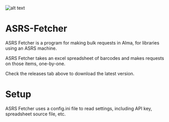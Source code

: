 ![alt text](https://raw.githubusercontent.com/MrJeremyHobbs/ASRS-Fetcher/logo_large.png)

# ASRS-Fetcher
ASRS Fetcher is a program for making bulk requests in Alma, for libraries using an ASRS machine.

ASRS Fetcher takes an excel spreadsheet of barcodes and makes requests on those items, one-by-one.

Check the releases tab above to download the latest version.

# Setup
ASRS Fetcher uses a config.ini file to read settings, including API key, spreadsheet source file, etc.
